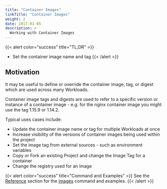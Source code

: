 ```yaml
---
title: "Container Images"
linkTitle: "Container Images"
weight: 2
date: 2017-01-05
description: >
  Working with Container Images
---
```


{{< alert color="success" title="TL;DR" >}}
- Set the container image name and tag
{{< /alert >}}

## Motivation
It may be useful to define or override the container image, tag, or digest which are used across many Workloads.

Container image tags and digests are used to refer to a specific version or instance of a container image - e.g. for the nginx container image you might use the tag 1.15.9 or 1.14.2.

Typical uses cases include:
- Update the container image name or tag for multiple Workloads at once
- Increase visibility of the versions of container images being used within the project
- Set the image tag from external sources - such as environment variables
- Copy or Fork an existing Project and change the Image Tag for a container
- Change the registry used for an image

{{< alert color="success" title="Command and Examples" >}}
See the [Reference](/docs/reference/) section for the [images](/docs/reference/api/kustomization-file/images/) command and examples.
{{< /alert >}}
